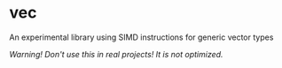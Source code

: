 vec
===

An experimental library using SIMD instructions for generic vector types

*Warning! Don't use this in real projects! It is not optimized.*
